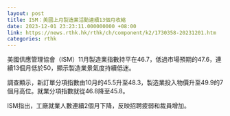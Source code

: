 ```yaml
---
layout: post
title: ISM：美國上月製造業活動連續13個月收縮
date: 2023-12-01 23:23:11.000000000 +08:00
link: https://news.rthk.hk/rthk/ch/component/k2/1730358-20231201.htm
categories: rthk
---
```


美國供應管理協會（ISM）11月製造業指數持平在46.7，低過市場預期的47.6，連續13個月低於50，顯示製造業景氣度持續低迷。

調查顯示，新訂單分項指數由10月的45.5升至48.3，製造業投入物價升至49.9的7個月高位。就業分項指數就從46.8降至45.8。

ISM指出，工廠就業人數連續2個月下降，反映招聘疲弱和裁員增加。
